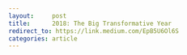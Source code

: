 ```yaml
---
layout:     post
title:      2018: The Big Transformative Year
redirect_to: https://link.medium.com/EpB5U6Ol6S
categories: article
---
```

